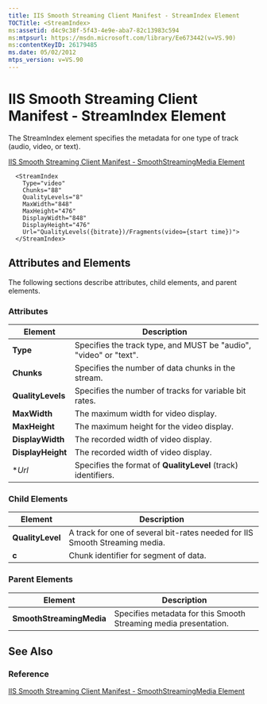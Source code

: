 ```yaml
---
title: IIS Smooth Streaming Client Manifest - StreamIndex Element
TOCTitle: <StreamIndex>
ms:assetid: d4c9c38f-5f43-4e9e-aba7-82c13983c594
ms:mtpsurl: https://msdn.microsoft.com/library/Ee673442(v=VS.90)
ms:contentKeyID: 26179485
ms.date: 05/02/2012
mtps_version: v=VS.90
---
```


# IIS Smooth Streaming Client Manifest - StreamIndex Element

The StreamIndex element specifies the metadata for one type of track (audio, video, or text).

[IIS Smooth Streaming Client Manifest - SmoothStreamingMedia Element](iis-smooth-streaming-client-manifest-smoothstreamingmedia-element.md)  

```
  <StreamIndex
    Type="video"
    Chunks="88"
    QualityLevels="8"
    MaxWidth="848"
    MaxHeight="476"
    DisplayWidth="848"
    DisplayHeight="476"
    Url="QualityLevels({bitrate})/Fragments(video={start time})">
  </StreamIndex>
```

## Attributes and Elements

The following sections describe attributes, child elements, and parent elements.

### Attributes

|Element|Description|
|--- |--- |
|**Type**|Specifies the track type, and MUST be "audio", "video" or "text".|
|**Chunks**|Specifies the number of data chunks in the stream.|
|**QualityLevels**|Specifies the number of tracks for variable bit rates.|
|**MaxWidth**|The maximum width for video display.|
|**MaxHeight**|The maximum height for the video display.|
|**DisplayWidth**|The recorded width of video display.|
|**DisplayHeight**|The recorded width of video display.|
|**Url*|Specifies the format of **QualityLevel** (track) identifiers.|

### Child Elements

|Element|Description|
|--- |--- |
|**QualityLevel**|A track for one of several bit-rates needed for IIS Smooth Streaming media.|
|**c**|Chunk identifier for segment of data.|

### Parent Elements

|Element|Description|
|--- |--- |
|**SmoothStreamingMedia**|Specifies metadata for this Smooth Streaming media presentation.|

## See Also

### Reference

[IIS Smooth Streaming Client Manifest - SmoothStreamingMedia Element](iis-smooth-streaming-client-manifest-smoothstreamingmedia-element.md)
